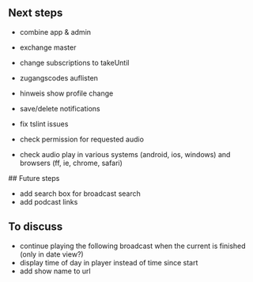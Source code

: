 ## Next steps

* combine app & admin
* exchange master

* change subscriptions to takeUntil
* zugangscodes auflisten
* hinweis show profile change
* save/delete notifications
* fix tslint issues
* check permission for requested audio
* check audio play in various systems (android, ios, windows) and browsers (ff, ie, chrome, safari)

## Future steps

* add search box for broadcast search
* add podcast links

## To discuss

* continue playing the following broadcast when the current is finished (only in date view?)
* display time of day in player instead of time since start
* add show name to url
